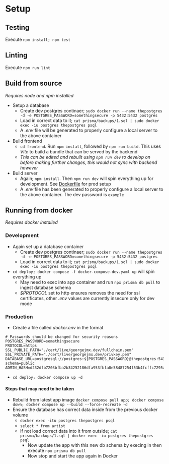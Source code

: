# Setup

## Testing

Execute `npm install; npm test`

## Linting

Execute `npm run lint`

## Build from source

_Requires node and npm installed_

-   Setup a database
    -   Create dev postgres continaer; `sudo docker run --name thepostgres -d -e POSTGRES_PASSWORD=somethingsecure -p 5432:5432 postgres`
    -   Load in correct data to it; `cat prisma/backups/1.sql | sudo docker exec -iu postgres thepostgres psql`
    -   A _.env_ file will be generated to properly configure a local server to the above container
-   Build frontend
    -   `cd frontend`. Run `npm install`, followed by `npm run build`. This uses
        _Vite_ to build a bundle that can be served by the backend
    -   _This can be edited and rebuilt using `npm run dev` to develop on before
        making further changes, this would not sync with backend however_
-   Build server
    -   Again; `npm install`. Then `npm run dev` will spin everything up for development. See [Dockerfile](../Dockerfile) for prod setup
    -   A _.env_ file has been generated to properly configure a local server to the above container. The dev password is `example`

## Running from docker

_Requires docker installed_

### Development

-   Again set up a database container
    -   Create dev postgres continaer; `sudo docker run --name thepostgres -d -e POSTGRES_PASSWORD=somethingsecure -p 5432:5432 postgres`
    -   Load in correct data to it; `cat prisma/backups/1.sql | sudo docker exec -iu postgres thepostgres psql`
-   `cd deploy; docker compose -f docker-compose-dev.yaml up` will spin everything up
    -   May need to exec into app container and run `npx prisma db pull` to ingest database schema
    -   _$PROTOCOL_ set to http ensures removes the need for ssl certificates, other _.env_ values are currently insecure only for dev mode

### Production

-   Create a file called _docker.env_ in the format

```
# Passwords should be changed for security reasons
POSTGRES_PASSWORD=somethingsecure
PROTOCOL=https
SSL_PUBLIC_PATH="./cert/live/georgejmx.dev/fullchain.pem"
SSL_PRIVATE_PATH="./cert/live/georgejmx.dev/privkey.pem"
DATABASE_URL=postgresql://postgres:${POSTGRES_PASSWORD}@thepostgres:5432/postgres?schema=public
ADMIN_HASH=d232dfb7203bfba2b34252186dfa953fbfa0e58487254f53b4fcffc7295a4daf
```

-   `cd deploy; docker compose up -d`

#### Steps that may need to be taken

-   Rebuild from latest app image `docker compose pull app; docker compose down; docker compose up --build --force-recreate -d`
-   Ensure the database has correct data inside from the previous docker volume
    -   `docker exec -itu postgres thepostgres psql`
    -   `select * from artist`
    -   If not load correct data into it from outside; `cat prisma/backups/1.sql | docker exec -iu postgres thepostgres psql`
        -   Now update the app with this new db schema by execing in then execute `npx prisma db pull`
        -   Now stop and start the app again in Docker

